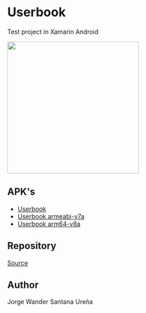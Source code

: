 ﻿# Userbook
Test project in Xamarin Android

<img src="preview.gif" height='300px'>

## APK's
* [Userbook](https://drive.google.com/open?id=1Bz7URB1UrYJHwb6cqdNNIMK135JmSEWm)
* [Userbook armeabi-v7a](https://drive.google.com/open?id=1BxoJdYUmEgtyFQl9DXO-Sn7MqNEdJzT2)
* [Userbook arm64-v8a](https://drive.google.com/open?id=1BynqnYeWqOit-lrZysgduutD48TUQbHv)

## Repository
[Source](https://github.com/jorwan/userbook)

## Author
Jorge Wander Santana Ureña